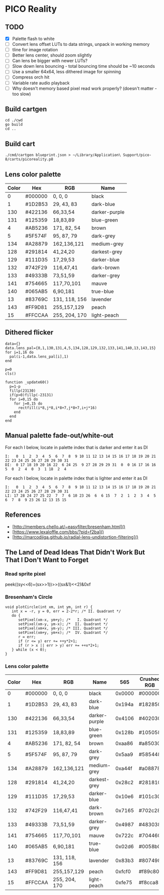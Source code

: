 # PICO Reality

## TODO
* [X] Palette flash to white
* [ ] Convert lens offset LUTs to data strings, unpack in working memory
* [ ] tline for image rotation
* [ ] Better lens center, should zoom slightly
* [ ] Can lens be bigger with newer LUTs?
* [ ] Slow down lens bouncing - total bouncing time should be ~10 seconds
* [ ] Use a smaller 64x64, less dithered image for spinning
* [ ] Compress orch hit
* [ ] Variable rate audio playback
* [ ] Why doesn't memory based pixel read work properly? (doesn't matter - too slow)

## Build cartgen
    cd ./cwd
    go build
    cd ..

## Build cart
    ./cmd/cartgen blueprint.json > ~/Library/Application\ Support/pico-8/carts/picoreality.p8

## Lens color palette
Color | Hex     | RGB           | Name          
----- | ------- | ------------- | ------------- 
0	  | #000000 | 0, 0, 0	    | black         
1	  | #1D2B53 | 29, 43, 83    | dark-blue     
130	  | #422136 | 66,33,54      | darker-purple 
131	  | #125359 | 18,83,89      | blue-green    
4	  | #AB5236 | 171, 82, 54   | brown         
5	  | #5F574F | 95, 87, 79    | dark-grey     
134	  | #A28879 | 162,136,121   | medium-grey   
128	  | #291814 | 41,24,20      | darkest-grey  
129	  | #111D35 | 17,29,53      | darker-blue   
132	  | #742F29 | 116,47,41     | dark-brown    
133	  | #49333B | 73,51,59      | darker-grey   
141	  | #754665 | 117,70,101    | mauve         
140	  | #065AB5 | 6,90,181      | true-blue     
13	  | #83769C | 131, 118, 156 | lavender      
143	  | #FF9D81 | 255,157,129   | peach         
15	  | #FFCCAA | 255, 204, 170 | light-peach   

## Dithered flicker
    data={}
    data.lens_pal={0,1,130,131,4,5,134,128,129,132,133,141,140,13,143,15}
    for i=1,16 do
      pal(i-1,data.lens_pal[i],1)
    end
	
    p=0
	cls()
  
	function _update60()
	  p=1-p
	  fillp(23130)
	  if(p>0)fillp(-23131)
	  for i=0,15 do
	    for j=0,15 do
	      rectfill(i*8,j*8,i*8+7,j*8+7,i+j*16)
	    end
	  end
	end

## Manual palette fade-out/white-out

For each I below, locate in palette index that is darker and enter it as DI

	I:   0  1  2  3  4  5  6  7  8  9 10 11 12 13 14 15 16 17 18 19 20 21 22 23 24 25 26 27 28 29 30 31
	DI:  0 17 18 19 20 16 22  6 24 25  9 27 28 29 29 31  0  0 16 17 16 16  5  0  2  4  0  3  1 18  2  4

For each I below, locate in palette index that is lighter and enter it as DI

	I:   0  1  2  3  4  5  6  7  8  9 10 11 12 13 14 15 16 17 18 19 20 21 22 23 24 25 26 27 28 29 30 31
	LI: 17 28 24 27 25 22  7  7  6 10 23 26  6  6 15  7  2  1  2  3  4  5  6  7  8  9 23 26 12 13 15 15  

## References
* [http://members.chello.at/~easyfilter/bresenham.html]()
* [https://www.lexaloffle.com/bbs/?pid=f2ba]()
* [http://marcodiiga.github.io/radial-lens-undistortion-filtering]()

## The Land of Dead Ideas That Didn't Work But That I Don't Want to Forget

### Read sprite pixel
peek((sy<<6)+(sx>>1))>>((sx&1)<<2)&0xf

### Bresenham's Circle

	void plotCircle(int xm, int ym, int r) {
	   int x = -r, y = 0, err = 2-2*r; /* II. Quadrant */ 
	   do {
	      setPixel(xm-x, ym+y); /*   I. Quadrant */
	      setPixel(xm-y, ym-x); /*  II. Quadrant */
	      setPixel(xm+x, ym-y); /* III. Quadrant */
	      setPixel(xm+y, ym+x); /*  IV. Quadrant */
	      r = err;
	      if (r <= y) err += ++y*2+1;
	      if (r > x || err > y) err += ++x*2+1; 
	   } while (x < 0);
	}

### Lens color palette
Color | Hex     | RGB           | Name          | 565    | Crushed RGB
----- | ------- | ------------- | ------------- | ------ | -----------
0	  | #000000 | 0, 0, 0	    | black         | 0x0000 | #000000
1	  | #1D2B53 | 29, 43, 83    | dark-blue     | 0x194a | #182850
130	  | #422136 | 66,33,54      | darker-purple | 0x4106 | #402030
131	  | #125359 | 18,83,89      | blue-green    | 0x128b | #105058
4	  | #AB5236 | 171, 82, 54   | brown         | 0xaa86 | #a85030
5	  | #5F574F | 95, 87, 79    | dark-grey     | 0x5aa9 | #585448
134	  | #A28879 | 162,136,121   | medium-grey   | 0xa44f | #a08878
128	  | #291814 | 41,24,20      | darkest-grey  | 0x28c2 | #281810
129	  | #111D35 | 17,29,53      | darker-blue   | 0x10e6 | #101c30
132	  | #742F29 | 116,47,41     | dark-brown    | 0x7165 | #702c28
133	  | #49333B | 73,51,59      | darker-grey   | 0x4987 | #483038
141	  | #754665 | 117,70,101    | mauve         | 0x722c | #704460
140	  | #065AB5 | 6,90,181      | true-blue     | 0x02d6 | #0058b0
13	  | #83769C | 131, 118, 156 | lavender      | 0x83b3 | #807498
143	  | #FF9D81 | 255,157,129   | peach         | 0xfcf0 | #f89c80
15	  | #FFCCAA | 255, 204, 170 | light-peach   | 0xfe75 | #f8cca8
